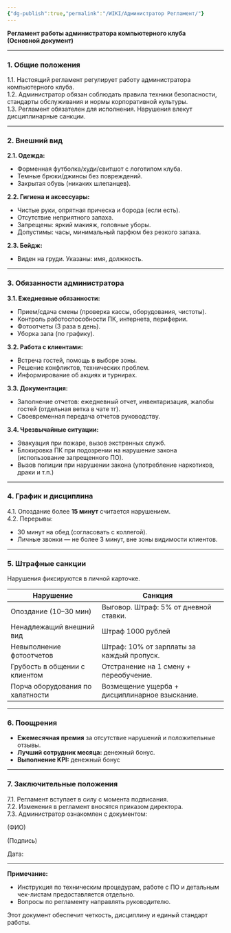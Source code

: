 ```yaml
---
{"dg-publish":true,"permalink":"/WIKI/Администратор Регламент/"}
---
```



**Регламент работы администратора компьютерного клуба**  
**(Основной документ)**  

---

### **1. Общие положения**  
1.1. Настоящий регламент регулирует работу администратора компьютерного клуба.  
1.2. Администратор обязан соблюдать правила техники безопасности, стандарты обслуживания и нормы корпоративной культуры.  
1.3. Регламент обязателен для исполнения. Нарушения влекут дисциплинарные санкции.  

---

### **2. Внешний вид**  
**2.1. Одежда:**  
- Форменная футболка/худи/свитшот с логотипом клуба.  
- Темные брюки/джинсы без повреждений.  
- Закрытая обувь (никаких шлепанцев).  

**2.2. Гигиена и аксессуары:**  
- Чистые руки, опрятная прическа и борода (если есть).
- Отсутствие неприятного запаха.
- Запрещены: яркий макияж, головные уборы.  
- Допустимы: часы, минимальный парфюм без резкого запаха.  

**2.3. Бейдж:**  
- Виден на груди. Указаны: имя, должность.  

---

### **3. Обязанности администратора**  
**3.1. Ежедневные обязанности:**  
- Прием/сдача смены (проверка кассы, оборудования, чистоты).  
- Контроль работоспособности ПК, интернета, периферии.  
- Фотоотчеты (3 раза в день).  
- Уборка зала (по графику).  

**3.2. Работа с клиентами:**  
- Встреча гостей, помощь в выборе зоны.  
- Решение конфликтов, технических проблем.  
- Информирование об акциях и турнирах.  

**3.3. Документация:**  
- Заполнение отчетов: ежедневный отчет, инвентаризация, жалобы гостей (отдельная ветка в чате тг).  
- Своевременная передача отчетов руководству.  

**3.4. Чрезвычайные ситуации:**  
- Эвакуация при пожаре, вызов экстренных служб.  
- Блокировка ПК при подозрении на нарушение закона (использование запрещенного ПО).
- Вызов полиции при нарушении закона (употребление наркотиков, драки и т.п.)

---

### **4. График и дисциплина**  
4.1. Опоздание более **15 минут** считается нарушением.  
4.2. Перерывы:  
- 30 минут на обед (согласовать с коллегой).  
- Личные звонки — не более 3 минут, вне зоны видимости клиентов.  

---

### **5. Штрафные санкции**  
Нарушения фиксируются в личной карточке.  

| **Нарушение**                    | **Санкция**                                   |     |
| -------------------------------- | --------------------------------------------- | --- |
| Опоздание (10–30 мин)            | Выговор. Штраф: 5% от дневной ставки.         |     |
| Ненадлежащий внешний вид         | Штраф 1000 рублей                             |     |
| Невыполнение фотоотчетов         | Штраф: 10% от зарплаты за каждый пропуск.     |     |
| Грубость в общении с клиентом    | Отстранение на 1 смену + переобучение.        |     |
| Порча оборудования по халатности | Возмещение ущерба + дисциплинарное взыскание. |     |

---

### **6. Поощрения**  
- **Ежемесячная премия** за отсутствие нарушений и положительные отзывы.  
- **Лучший сотрудник месяца:**  денежный бонус.
- **Выполнение KPI:** денежный бонус

---

### **7. Заключительные положения**  
7.1. Регламент вступает в силу с момента подписания.  
7.2. Изменения в регламент вносятся приказом директора.  
7.3. Администратор ознакомлен с документом:  

(ФИО)  

(Подпись)

Дата: 

---

**Примечание:**  
- Инструкция по техническим процедурам, работе с ПО и детальным чек-листам предоставляется отдельно.  
- Вопросы по регламенту направлять руководителю.  

Этот документ обеспечит четкость, дисциплину и единый стандарт работы.